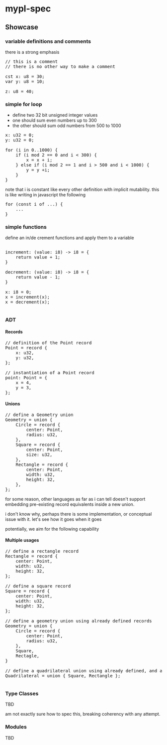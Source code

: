 # mypl-spec

## Showcase

### variable definitions and comments

there is a strong emphasis 

<pre>
// this is a comment
// there is no other way to make a comment

cst x: u8 = 30;
var y: u8 = 10;

z: u8 = 40;
</pre>


### simple for loop

- define two 32 bit unsigned integer values
- one should sum even numbers up to 300
- the other should sum odd numbers from 500 to 1000

<pre>
x: u32 = 0;
y: u32 = 0;

for (i in 0..1000) {
    if (i mod 2 == 0 and i < 300) {
        x = x + i;
    } else if (i mod 2 == 1 and i > 500 and i < 1000) {
        y = y +i;
    }
}
</pre>

note that i is constant like every other definition with implicit mutability. this is like writing in javascript the following

<pre>
for (const i of ...) {
    ...
}
</pre>

### simple functions

define an in/de crement functions and apply them to a variable

<pre>

increment: (value: i8) -> i8 = {
    return value + 1;
}

decrement: (value: i8) -> i8 = {
    return value - 1;
}

x: i8 = 0;
x = increment(x);
x = decrement(x);

</pre>

### ADT

#### Records

<pre>
// definition of the Point record
Point = record {
    x: u32,
    y: u32,
};

// instantiation of a Point record
point: Point = {
    x = 4,
    y = 3,
};
</pre>

#### Unions

<pre>
// define a Geometry union
Geometry = union {
    Circle = record {
        center: Point,
        radius: u32,
    },
    Square = record {
        center: Point,
        size: u32,
    },
    Rectangle = record {
        center: Point,
        width: u32,
        height: 32,
    },
};
</pre>

for some reason, other languages as far as i can tell doesn't support embedding pre-existing record equivalents inside a new union.

i don't know why, perhaps there is some implementation, or conceptual issue with it. let's see how it goes when it goes

potentially, we aim for the following capability

#### Multiple usages

<pre>
// define a rectangle record
Rectangle = record {
    center: Point,
    width: u32,
    height: 32,
};

// define a square record
Square = record {
    center: Point,
    width: u32,
    height: 32,
};

// define a geometry union using already defined records
Geometry = union {
    Circle = record {
        center: Point,
        radius: u32,
    },
    Square,
    Rectagle,
}

// define a quadrilateral union using already defined, and already used in other union records
Quadrilateral = union { Square, Rectangle };

</pre>

### Type Classes

TBD

am not exactly sure how to spec this, breaking coherency with any attempt.

### Modules

TBD